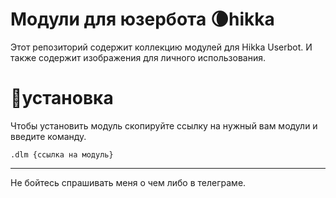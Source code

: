 # Модули для юзербота 🌘hikka
Этот репозиторий содержит коллекцию модулей для Hikka Userbot.
И также содержит изображения для личного использования.
# 💾установка
Чтобы установить модуль скопируйте ссылку на нужный вам модули и введите команду.
```
.dlm {ссылка на модуль}
```
___
Не бойтесь спрашивать меня о чем либо в телеграме.
<div id="badges">
  <a href="https://t.me/Daniel1236n">
   <img https://img.shields.io/badge/:badgeContent?style=flat-square&logo=Telegram&logoColor=White&label=Telepram%20&labelColor=White&color=%2326A5E4>
  </a>
</div>
